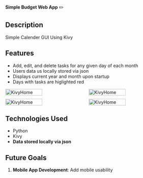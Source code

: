 **Simple Budget Web App** ✏️

## **Description**

Simple Calender GUI Using Kivy

## **Features**

- Add, edit, and delete tasks for any given day of each month
- Users data us locally stored via json
- Displays current year and month upon startup
- Days with tasks are higlighted red

<div style="display: flex; flex-wrap: wrap; justify-content: space-between; gap: 10px;">
  <img width="48%" alt="KivyHome" src="https://github.com/user-attachments/assets/e6265f8e-c991-4235-ad54-5837b4417571">
  <img width="48%" alt="KivyHome" src="https://github.com/user-attachments/assets/3292f97c-681d-4eeb-85e0-dc185bcc9161">
  <img width="48%" alt="KivyHome" src="https://github.com/user-attachments/assets/0e6348f3-4379-4ce8-9e7d-c01387de2c1e">
  <img width="48%" alt="KivyHome" src="https://github.com/user-attachments/assets/e2adfbc7-53e3-4001-a1a2-108537a29d50">
</div>

## **Technologies Used**

- Python
- Kivy
- **Data stored locally via json**

## **Future Goals**

1. **Mobile App Development**: Add mobile usability
